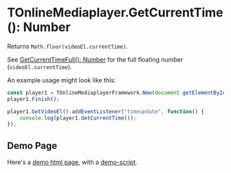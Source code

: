 # TOnlineMediaplayer.GetCurrentTime(): Number

Returns `Math.floor(videoEl.currentTime)`.

See [GetCurrentTimeFull(): Number](TOnlineVideoplayer.GetCurrentTimeFull.md)
for the full floating number (`videoEl.currentTime`).

An example usage might look like this:

```javascript
const player1 = TOnlineMediaplayerFramework.New(document.getElementById('player-88299612'));
player1.Finish();

player1.GetVideoEl().addEventListener("timeupdate", function() {
	console.log(player1.GetCurrentTime());
});

```

## Demo Page

Here's a [demo html page](html/TOnlineVideoplayer.GetCurrentTime.html), with a [demo-script](html/TOnlineVideoplayer.GetCurrentTime.js).

